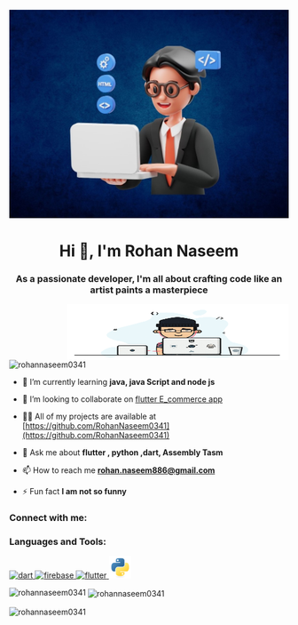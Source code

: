 ![logo](https://github.com/RohanNaseem0341/RohanNaseem0341/blob/main/developer%20edit%20banner.jpg)
<h1 align="center">Hi 👋, I'm Rohan Naseem</h1>
<h3 align="center">As a passionate developer, I'm all about crafting code like an artist paints a masterpiece</h3>
<img alt="coding" width="400" height=100 align="right" src="https://github.com/RohanNaseem0341/RohanNaseem0341/blob/main/bu.gif">


<p align="left"> <img src="https://komarev.com/ghpvc/?username=rohannaseem0341&label=Profile%20views&color=0e75b6&style=flat" alt="rohannaseem0341" /> </p>

- 🌱 I’m currently learning **java, java Script and node js**

- 👯 I’m looking to collaborate on [flutter E_commerce app](https://codingwitht.com/product/flutter-ecommerce-app-with-firebase)

- 👨‍💻 All of my projects are available at [https://github.com/RohanNaseem0341](https://github.com/RohanNaseem0341)

- 💬 Ask me about **flutter , python ,dart, Assembly Tasm**

- 📫 How to reach me **rohan.naseem886@gmail.com**

- ⚡ Fun fact **I am not so funny**

<h3 align="left">Connect with me:</h3>
<p align="left">
</p>

<h3 align="left">Languages and Tools:</h3>
<p align="left"> <a href="https://dart.dev" target="_blank" rel="noreferrer"> <img src="https://www.vectorlogo.zone/logos/dartlang/dartlang-icon.svg" alt="dart" width="40" height="40"/> </a> <a href="https://firebase.google.com/" target="_blank" rel="noreferrer"> <img src="https://www.vectorlogo.zone/logos/firebase/firebase-icon.svg" alt="firebase" width="40" height="40"/> </a> <a href="https://flutter.dev" target="_blank" rel="noreferrer"> <img src="https://www.vectorlogo.zone/logos/flutterio/flutterio-icon.svg" alt="flutter" width="40" height="40"/> </a> <a href="https://www.python.org" target="_blank" rel="noreferrer"> <img src="https://raw.githubusercontent.com/devicons/devicon/master/icons/python/python-original.svg" alt="python" width="40" height="40"/> </a> </p>

<p><img align="left" src="https://github-readme-stats.vercel.app/api/top-langs?username=rohannaseem0341&show_icons=true&locale=en&layout=compact" alt="rohannaseem0341" /></p>

<p>&nbsp;<img align="center" src="https://github-readme-stats.vercel.app/api?username=rohannaseem0341&show_icons=true&locale=en" alt="rohannaseem0341" /></p>

<p><img align="center" src="https://github-readme-streak-stats.herokuapp.com/?user=rohannaseem0341&" alt="rohannaseem0341" /></p>

